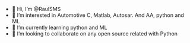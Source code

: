 - 👋 Hi, I’m @RaulSMS
- 👀 I’m interested in Automotive C, Matlab, Autosar. And AA, python and ML
- 🌱 I’m currently learning python and ML
- 💞️ I’m looking to collaborate on any open source related with Python

<!---
RaulSMS/RaulSMS is a ✨ special ✨ repository because its `README.md` (this file) appears on your GitHub profile.
You can click the Preview link to take a look at your changes.
--->
